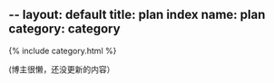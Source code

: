--
layout: default
title: plan index
name: plan
category: category
---
{% include category.html %}

(博主很懒，还没更新的内容）